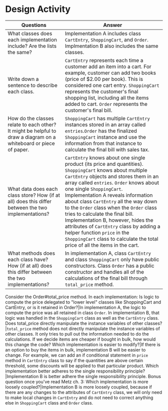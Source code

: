 # Design Activity

Questions | Answer
---     | ---
What classes does each implementation include? Are the lists the same?|Implementation A includes class `CartEntry`, `ShoppingCart`, and `Order`. Implmentation B also includes the same classes.
Write down a sentence to describe each class.|`CartEntry` represents each time a customer add an item into a cart. For example, customer can add two books (price of $2.00 per book). This is considered one cart entry. `ShoppingCart` represents the customer's final shopping list, including all the items added to cart. `Order` represents the customer's final bill.
How do the classes relate to each other? It might be helpful to draw a diagram on a whiteboard or piece of paper.|`ShoppingCart` has multiple `CartEntry` instances stored in an array called `entries`.`Order` has the finalized `ShoppingCart` instance and use the information from that instance to calculate the final bill with sales tax. 
What data does each class store? How (if at all) does this differ between the two implementations?|`CartEntry` knows about one single product (its price and quantities). `ShoppingCart` knows about multiple `CartEntry` objects and stores them in an array called `entries`. `Order` knows about one single `ShoppingCart`. Implementation A reveals information about class `CartEntry` all the way down to the `Order` class when the `Order` class tries to calculate the final bill. Implementation B, however, hides the attributes of `CartEntry` class by adding a helper function `price` in the `ShoppingCart` class to calculate the total price of all the items in the cart. 
What methods does each class have? How (if at all) does this differ between the two implementations?|In implementation A, class `CartEntry` and class `ShoppingCart` only have public constructors. Class `Order` has a public constructor and handles all of the calculations of the final bill through `total_price` method.
Consider the Order#total_price method. In each implementation:
Is logic to compute the price delegated to "lower level" classes like ShoppingCart and CartEntry, or is it retained in Order?|In implementation A, the logic to compute the price was all retained in class `Order`. In implementation B, that logic was handled in the `ShoppingCart` class as well as the `CartEntry` class.
Does total_price directly manipulate the instance variables of other classes?|`total_price` method does not directly manipulate the instance variables of other classes. It only tries to pull out the information needed to do the calculations.
If we decide items are cheaper if bought in bulk, how would this change the code? Which implementation is easier to modify?|If there is an option to buy the items in bulk, implementation B will be easier to change. For example, we can add an if conditional statement in `price` method in `CartEntry` class to say if the quantities are above certain threshold, some discounts will be applied to that particular product.
Which implementation better adheres to the single responsibility principle?|Implementation B is better adhere the single responsibility principle.
Bonus question once you've read Metz ch. 3: Which implementation is more loosely coupled?|Implementation B is more loosely coupled, because if there are any changes to the attributes of `CartEntry` class, we will only need to make local changes in `CartEntry` and do not need to correct anything else in `ShoppingCart` class and `Order` class.